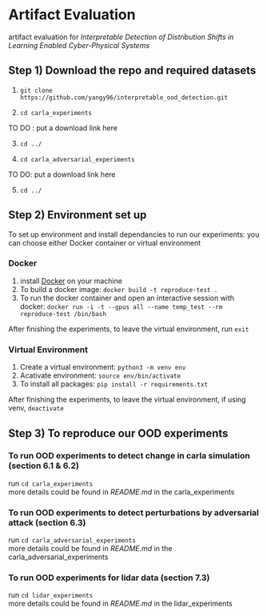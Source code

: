 # Artifact Evaluation 
artifact evaluation for *Interpretable Detection of Distribution Shifts in Learning Enabled Cyber-Physical Systems*

## Step 1) Download the repo and required datasets

1. `git clone https://github.com/yangy96/interpretable_ood_detection.git`

2. `cd carla_experiments`

TO DO : put a download link here 

3. `cd ../`

4. `cd carla_adversarial_experiments`

TO DO: put a download link here 

5. `cd ../`

## Step 2) Environment set up

To set up environment and install dependancies to run our experiments: you can choose either Docker container or virtual environment 

### Docker
1. install [Docker](https://docs.docker.com/get-docker/) on your machine 
2. To build a docker image: `docker build -t reproduce-test .` <br>
3. To run the docker container and open an interactive session with docker: `docker run -i -t --gpus all --name temp_test --rm reproduce-test /bin/bash`

After finishing the experiments, to leave the virtual environment, 
run `exit` <br>

### Virtual Environment 
1. Create a virtual environment: `python3 -m venv env`
2. Acativate environment: `source env/bin/activate`
3. To install all packages: `pip install -r requirements.txt`

After finishing the experiments, to leave the virtual environment, if using venv, `deactivate`

## Step 3) To reproduce our OOD experiments 

### To run OOD experiments to detect change in carla simulation (section 6.1 & 6.2)
run `cd carla_experiments` <br>
more details could be found in *README.md* in the carla_experiments 

### To run OOD experiments to detect perturbations by adversarial attack (section 6.3)
run `cd carla_adversarial_experiments` <br>
more details could be found in *README.md* in the carla_adversarial_experiments

### To run OOD experiments for lidar data (section 7.3)
run `cd lidar_experiments` <br>
more details could be found in *README.md* in the lidar_experiments

